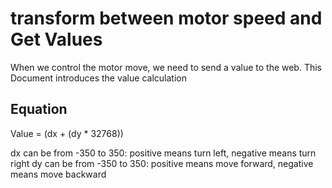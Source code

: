 # transform between motor speed and Get Values

When we control the motor move, we need to send a value to the web. This Document introduces the value calculation

## Equation

Value = (dx + (dy * 32768))

dx can be from -350 to 350: positive means turn left, negative means turn right
dy can be from -350 to 350: positive means move forward, negative means move backward
